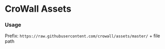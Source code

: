 # CroWall Assets

### Usage

Prefix: `https://raw.githubusercontent.com/crowall/assets/master/` + file path

